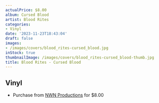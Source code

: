 ```yaml
---
actualPrice: $8.00
album: Cursed Blood
artist: Blood Rites
categories:
- Vinyl
date: '2023-11-23T18:43:04'
draft: false
images:
- /images/covers/blood_rites-cursed_blood.jpg
inStock: true
thumbnailImage: /images/covers/blood_rites-cursed_blood-thumb.jpg
title: Blood Rites - Cursed Blood
---
```


## Vinyl
* Purchase from [NWN Productions](http://shop.nwnprod.com/index.php?route=product/product&path=76&product_id=33071&sort=pd.name&order=ASC) for $8.00
